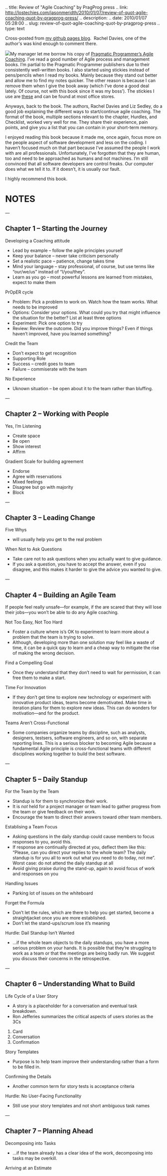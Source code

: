 .. title: Review of "Agile Coaching" by PragProg press
.. link: http://lostechies.com/jasonmeridth/2010/01/07/review-of-quot-agile-coaching-quot-by-pragprog-press/
.. description: 
.. date: 2010/01/07 05:28:00
.. slug: review-of-quot-agile-coaching-quot-by-pragprog-press
.. type: text


Cross-posted from [my github pages blog](http://blog.jasonmeridth.com).  Rachel Davies, one of the author's was kind enough to comment there.

![](http://pragprog.com/images/covers/original/sdcoach.jpg)My manager let me borrow his copy of [Pragmatic Programmer’s Agile Coaching](http://pragprog.com/titles/sdcoach/agile-coaching). I’ve read a good number of Agile process and management books. I’m partial to the Pragmatic Programmer publishers due to their consistently well-written books. I also started using stickies instead of pens/pencils when I read my books. Mainly because they stand out better and allow me to find my notes quicker. The other reason is because I can remove them when I give the book away (which I’ve done a good deal lately. Of course, not with this book since it was my boss’). The stickies I use are [these](http://www.3m.com/us/office/postit/products/prod_ft_pgm.html) and can be found at most office stores.

Anyways, back to the book. The authors, Rachel Davies and Liz Sedley, do a good job explaining the different ways to start/continue agile coaching. The format of the book, multiple sections relevant to the chapter, Hurdles, and Checklist, worked very well for me. They share their experience, pain points, and give you a list that you can contain in your short-term memory.

I enjoyed reading this book because it made me, once again, focus more on the people aspect of software development and less on the coding. I haven’t focused much on that part because I’ve assumed the people I work with are all professionals. Unfortunately, I’ve forgotten that they are human, too and need to be approached as humans and not machines. I’m still convinced that all software developers are control freaks. Our computer does what we tell it to. If it doesn’t, it is usually our fault.

I highly recommend this book.

# NOTES

—

## Chapter 1 – Starting the Journey

Developing a Coaching attitude

  * Lead by example – follow the agile principles yourself
  * Keep your balance – never take criticism personally
  * Set a realistic pace – patience, change takes time
  * Mind your language – stay professional, of course, but use terms like “our/we/us” instead of “I/you/they”.
  * Learn as you go – most powerful lessons are learned from mistakes, expect to make them

PrOpER cycle

  * Problem: Pick a problem to work on. Watch how the team works. What needs to be improved
  * Options: Consider your options. What could you try that might influence the situation for the better? List at least three options
  * Experiment: Pick one option to try
  * Review: Review the outcome. Did you improve things? Even if things haven’t improved, have you learned something?

Credit the Team

  * Don’t expect to get recognition
  * Supporting Role
  * Success – credit goes to team
  * Failure – commiserate with the team

No Experience

  * Uknown situation – be open about it to the team rather than bluffing.

—

## Chapter 2 – Working with People

Yes, I’m Listening

  * Create space
  * Be open
  * Show interest
  * Affirm

Gradient Scale for building agreement

  * Endorse
  * Agree with reservations
  * Mixed feelings
  * Disagree but go with majority
  * Block

—

## Chapter 3 – Leading Change

Five Whys

  * will usually help you get to the real problem

When Not to Ask Questions

  * Take care not to ask questions when you actually want to give guidance.
  * If you ask a question, you have to accept the answer, even if you disagree, and this makes it harder to give the advice you wanted to give.

—

## Chapter 4 – Building an Agile Team

If people feel really unsafe—for example, if the are scared that they will lose their jobs—you won’t be able to do any Agile coaching.

Not Too Easy, Not Too Hard

  * Foster a culture where is’s OK to experiment to learn more about a problem that the team is trying to solve.
  * Although, developing more than one solution may feel like a waste of time, it can be a quick qay to learn and a cheap way to mitigate the rise of making the wrong decision.

Find a Compelling Goal

  * Once they understand that they don’t need to wait for permission, it can free them to make a start.

Time For Innovation

  * If they don’t get time to explore new technology or experiment with innovative product ideas, teams become demotivated. Make time in iteration plans for them to explore new ideas. This can do wonders for motivation—and for the product.

Teams Aren’t Cross-Functional

  * Some companies organize teams by discipline, such as analysts, designers, testsers, software engineers, and so on, with separate reporting lines. This is a serious blocker to becoming Agile because a fundamental Agile principle is cross-functional teams with different disciplines working together to build the best software.

—

## Chapter 5 – Daily Standup

For the Team by the Team

  * Standup is for them to synchronize their work.
  * It is _not_ held for a project manager or team lead to gather progress from the team or give feedback on their work.
  * Encourage the team to direct their answers toward other team members.

Establising a Team Focus

  * Asking questions in the daily standup could cause members to focus responses to you, avoid this.
  * If response are continually directed at you, deflect them like this: “Please, can you direct your replies to the whole team? The daily standup is for you all to work out what you need to do today, not me”. Worst case: do not attend the daily standup at all
  * Avoid giving praise during the stand-up, again to avoid focus of work and responses on you

Handling Issues

  * Parking lot of issues on the whiteboard

Forget the Formula

  * Don’t let the rules, which are there to help you get started, become a straightjacket once you are more established.
  * Don’t let the stand-ups/scrum lose it’s meaning

Hurdle: Dail Standup Isn’t Wanted

  * …if the whole team objects to the daily standups, you have a more serious problem on your hands. It is possible that they’re struggling to work as a team or that the meetings are being badly run. We suggest you discuss their concerns in the retrospective.

—

## Chapter 6 – Understanding What to Build

Life Cycle of a User Story

  * A story is a placeholder for a conversation and eventual task breakdown.
  * Ron Jefferies summarizes the critical aspects of users stories as the 3Cs
  1. Card
  2. Conversation
  3. Confirmation

Story Templates

  * Purpose is to help team improve their understanding rather than a form to be filled in.

Confirming the Details

  * Another common term for story tests is acceptance criteria

Hurdle: No User-Facing Functionality

  * Still use your story templates and not short ambiguous task names

—

## Chapter 7 – Planning Ahead

Decomposing into Tasks

  * …if the team already has a clear idea of the work, decomposing into tasks may be overkill.

Arriving at an Estimate